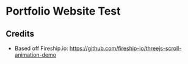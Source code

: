 # Portfolio Website Test

## Credits

- Based off Fireship.io: https://github.com/fireship-io/threejs-scroll-animation-demo

